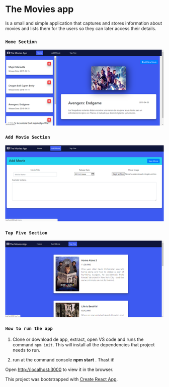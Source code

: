 # The Movies app

Is a small and simple application that captures and stores information about movies and lists them for the users so they can later access their details.

### `Home Section`

![Home capture](https://github.com/ingcarlostello/the-movies-app/blob/master/src/img/home.png)

### `Add Movie Section`

![Add Movie capture](https://github.com/ingcarlostello/the-movies-app/blob/master/src/img/AddMovie.png)

### `Top Five Section`

![Top Five capture](https://github.com/ingcarlostello/the-movies-app/blob/master/src/img/TopFive.png)


### `How to run the app`
1. Clone or download de app, extract, open VS code and runs the command `npm init`. This will install all the dependencies that project needs to run.

2. run at the command console __npm start__ . Thast it!


Open [http://localhost:3000](http://localhost:3000) to view it in the browser.


This project was bootstrapped with [Create React App](https://github.com/facebook/create-react-app).
